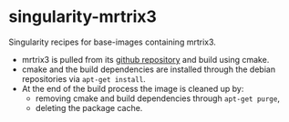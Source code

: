 # singularity-mrtrix3
Singularity recipes for base-images containing mrtrix3.

 - mrtrix3 is pulled from its [github repository](https://github.com/MRtrix3/mrtrix3) and build using cmake.
 - cmake and the build dependencies are installed through the debian repositories via `apt-get install`.
 - At the end of the build process the image is cleaned up by:
    - removing cmake and build dependencies through `apt-get purge`,
    - deleting the package cache.